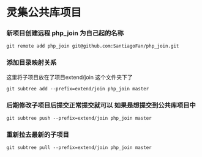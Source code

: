 # 灵集公共库项目


### 新项目创建远程 php_join 为自己起的名称
```
git remote add php_join git@github.com:SantiagoFan/php_join.git
```
### 添加目录映射关系
这里将子项目放在了项目extend/join 这个文件夹下了
```
git subtree add --prefix=extend/join php_join master
``` 

### 后期修改子项目后提交正常提交就可以  如果是想提交到公共库项目中
```
git subtree push --prefix=extend/join php_join master
```

### 重新拉去最新的子项目
```
git subtree pull --prefix=extend/join php_join master
```

